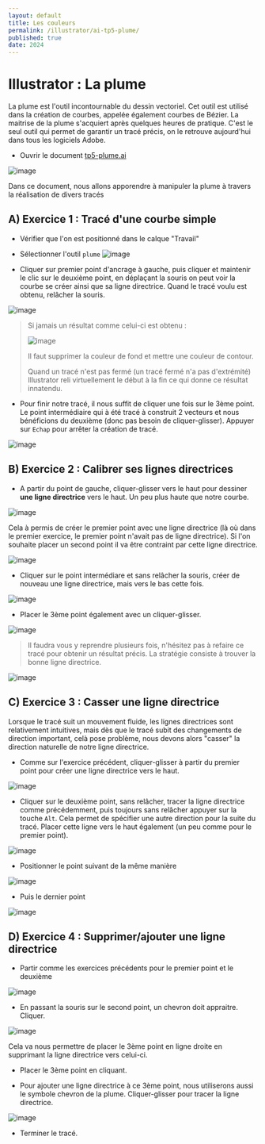 ```yaml
---
layout: default
title: Les couleurs
permalink: /illustrator/ai-tp5-plume/
published: true
date: 2024
---
```


# Illustrator : La plume

La plume est l'outil incontournable du dessin vectoriel. Cet outil est utilisé dans la création de courbes, appelée également courbes de Bézier. La maitrise de la plume s'acquiert après quelques heures de pratique. C'est le seul outil qui permet de garantir un tracé précis, on le retrouve aujourd'hui dans tous les logiciels Adobe.

- Ouvrir le document  [tp5-plume.ai](tp5-plume.ai)
  
![image](https://github.com/user-attachments/assets/95ea7a5a-8055-4662-91b1-d60b0340bdbe)

Dans ce document, nous allons apporendre à manipuler la plume à travers la réalisation de divers tracés

## A) Exercice 1 : Tracé d'une courbe simple

- Vérifier que l'on est positionné dans le calque "Travail"

- Sélectionner l'outil ```plume```  ![image](https://github.com/user-attachments/assets/0dc71ac3-dfe5-4dbd-b30a-5e5203764b78)

- Cliquer sur premier point d'ancrage à gauche, puis cliquer et maintenir le clic sur le deuxième point, en déplaçant la souris on peut voir la courbe se créer ainsi que sa ligne directrice. Quand le tracé voulu est obtenu, relâcher la souris.

![image](https://github.com/user-attachments/assets/6f8c8b77-41f9-49dd-9b5c-fc10d60a8f90)

> Si jamais un résultat comme celui-ci est obtenu :
>
> ![image](https://github.com/user-attachments/assets/62b2447f-4408-4969-8fb2-61dc3435c6ea)
>
> Il faut supprimer la couleur de fond et mettre une couleur de contour.
>
> Quand un tracé n'est pas fermé (un tracé fermé n'a pas d'extrémité) Illustrator reli virtuellement le début à la fin ce qui donne ce résultat innatendu.

- Pour finir notre tracé, il nous suffit de cliquer une fois sur le 3ème point. Le point intermédiaire qui à été tracé à construit 2 vecteurs et nous bénéficions du deuxième (donc pas besoin de cliquer-glisser). Appuyer sur ```Echap``` pour arrêter la création de tracé.

![image](https://github.com/user-attachments/assets/e5a49622-2266-4ce7-95ed-8afbb6987495)

## B) Exercice 2 : Calibrer ses lignes directrices

- A partir du point de gauche, cliquer-glisser vers le haut pour dessiner **une ligne directrice** vers le haut. Un peu plus haute que notre courbe.

![image](https://github.com/user-attachments/assets/657c6fc1-b98b-4d36-a31c-988b070711b1)

Cela à permis de créer le premier point avec une ligne directrice (là où dans le premier exercice, le premier point n'avait pas de ligne directrice).
Si l'on souhaite placer un second point il va être contraint par cette ligne directrice.

![image](https://github.com/user-attachments/assets/2d89d343-7c79-4000-9be7-0b1bdbc30c60)

- Cliquer sur le point intermédiare et sans relâcher la souris, créer de nouveau une ligne directrice, mais vers le bas cette fois.

![image](https://github.com/user-attachments/assets/47bec031-d7c4-456c-9c3d-01962f3df865)

- Placer le 3ème point également avec un cliquer-glisser.
 
![image](https://github.com/user-attachments/assets/b751f0eb-994d-4bf6-b081-290fe0d6ca5d)

> Il faudra vous y reprendre plusieurs fois, n'hésitez pas à refaire ce tracé pour obtenir un résultat précis.
> La stratégie consiste à trouver la bonne ligne directrice.

![image](https://github.com/user-attachments/assets/683cca29-e0d9-4877-987a-01ce87d109ff)

## C) Exercice 3  : Casser une ligne directrice

Lorsque le tracé suit un mouvement fluide, les lignes directrices sont relativement intuitives, mais dès que le tracé subit des changements de direction important, celà pose problème, nous devons alors "casser" la direction naturelle de notre ligne directrice.

- Comme sur l'exercice précédent, cliquer-glisser à partir du premier point pour créer une ligne directrice vers le haut.

![image](https://github.com/user-attachments/assets/81c2c771-5bb3-4a76-aa2c-d94f391149c2)

- Cliquer sur le deuxième point, sans relâcher, tracer la ligne directrice comme précédemment, puis toujours sans relâcher appuyer sur la touche ```Alt```. Cela permet de spécifier une autre direction pour la suite du tracé. Placer cette ligne vers le haut également (un peu comme pour le premier point).

![image](https://github.com/user-attachments/assets/91ea23e3-fc20-4318-9e7c-16b698baae96)

- Positionner le point suivant de la même manière

![image](https://github.com/user-attachments/assets/94e3def8-86ac-498f-b7ee-2682f1d03ea8)

- Puis le dernier point

![image](https://github.com/user-attachments/assets/69059835-b0c5-4727-aceb-f7c2a0511980)

## D) Exercice 4  : Supprimer/ajouter une ligne directrice

- Partir comme les exercices précédents pour le premier point et le deuxième

![image](https://github.com/user-attachments/assets/0ee03124-a8df-4ced-8823-cf2836b7fd69)

- En passant la souris sur le second point, un chevron doit appraitre. Cliquer.

![image](https://github.com/user-attachments/assets/8b5a7966-75bc-49f3-9fae-d37df3b4da72)

Cela va nous permettre de placer le 3ème point en ligne droite en supprimant la ligne directrice vers celui-ci.

- Placer le 3ème point en cliquant.

- Pour ajouter une ligne directrice à ce 3ème point, nous utiliserons aussi le symbole chevron de la plume. Cliquer-glisser pour tracer la ligne directrice.

![image](https://github.com/user-attachments/assets/e7ce1b60-7e0e-4fae-b6de-67252681013e)

- Terminer le tracé.
